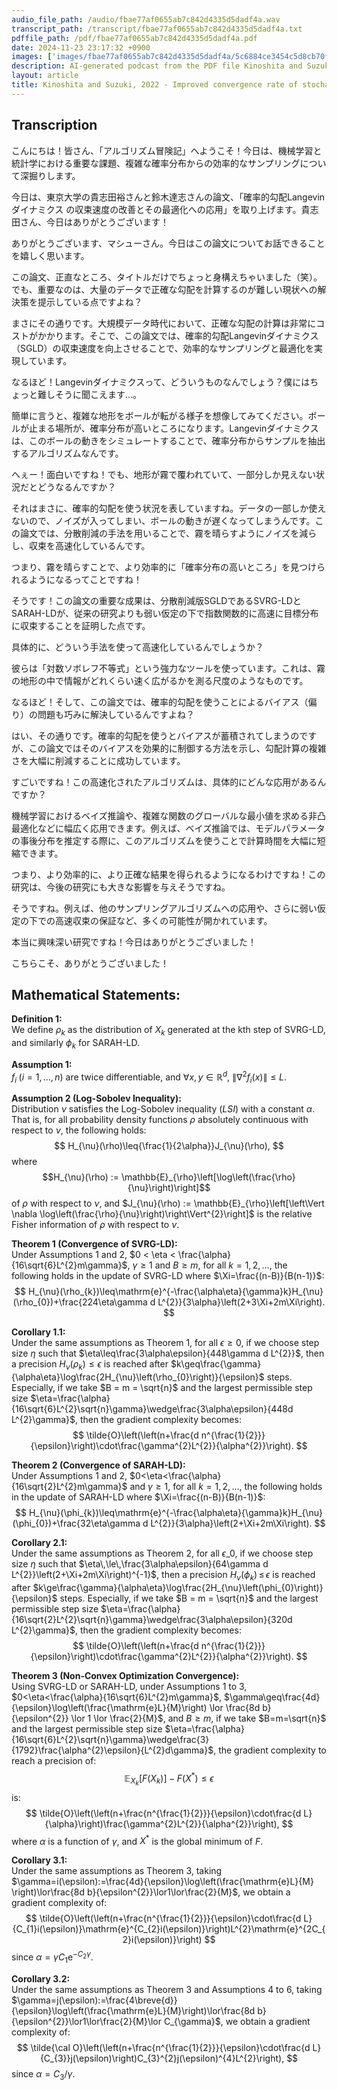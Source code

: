 ```yaml
---
audio_file_path: /audio/fbae77af0655ab7c842d4335d5dadf4a.wav
transcript_path: /transcript/fbae77af0655ab7c842d4335d5dadf4a.txt
pdffile_path: /pdf/fbae77af0655ab7c842d4335d5dadf4a.pdf
date: 2024-11-23 23:17:32 +0900
images: ['images/fbae77af0655ab7c842d4335d5dadf4a/5c6884ce3454c5d8cb70f775d3d5941ca4732ef3ca591183fa93de4c8242c583.jpg', 'images/fbae77af0655ab7c842d4335d5dadf4a/72ade12db38654811da0d7dec5df9eee39418847dc5b5916d90c121cd05f7f88.jpg']
description: AI-generated podcast from the PDF file Kinoshita and Suzuki, 2022 - Improved convergence rate of stochastic gradient Langevin dynamics with variance reduction and its application to optimization_JP / fbae77af0655ab7c842d4335d5dadf4a
layout: article
title: Kinoshita and Suzuki, 2022 - Improved convergence rate of stochastic gradient Langevin dynamics with variance reduction and its application to optimization_JP
---
```


## Transcription
こんにちは！皆さん、「アルゴリズム冒険記」へようこそ！今日は、機械学習と統計学における重要な課題、複雑な確率分布からの効率的なサンプリングについて深掘りします。

今日は、東京大学の貴志田裕さんと鈴木達志さんの論文、「確率的勾配Langevinダイナミクス の収束速度の改善とその最適化への応用」を取り上げます。貴志田さん、今日はありがとうございます！

ありがとうございます、マシューさん。今日はこの論文についてお話できることを嬉しく思います。

この論文、正直なところ、タイトルだけでちょっと身構えちゃいました（笑）。でも、重要なのは、大量のデータで正確な勾配を計算するのが難しい現状への解決策を提示している点ですよね？

まさにその通りです。大規模データ時代において、正確な勾配の計算は非常にコストがかかります。そこで、この論文では、確率的勾配Langevinダイナミクス（SGLD）の収束速度を向上させることで、効率的なサンプリングと最適化を実現しています。

なるほど！Langevinダイナミクスって、どういうものなんでしょう？僕にはちょっと難しそうに聞こえます…。

簡単に言うと、複雑な地形をボールが転がる様子を想像してみてください。ボールが止まる場所が、確率分布が高いところになります。Langevinダイナミクスは、このボールの動きをシミュレートすることで、確率分布からサンプルを抽出するアルゴリズムなんです。

へぇー！面白いですね！でも、地形が霧で覆われていて、一部分しか見えない状況だとどうなるんですか？

それはまさに、確率的勾配を使う状況を表していますね。データの一部しか使えないので、ノイズが入ってしまい、ボールの動きが遅くなってしまうんです。この論文では、分散削減の手法を用いることで、霧を晴らすようにノイズを減らし、収束を高速化しているんです。

つまり、霧を晴らすことで、より効率的に「確率分布の高いところ」を見つけられるようになるってことですね！

そうです！この論文の重要な成果は、分散削減版SGLDであるSVRG-LDとSARAH-LDが、従来の研究よりも弱い仮定の下で指数関数的に高速に目標分布に収束することを証明した点です。

具体的に、どういう手法を使って高速化しているんでしょうか？

彼らは「対数ソボレフ不等式」という強力なツールを使っています。これは、霧の地形の中で情報がどれくらい速く広がるかを測る尺度のようなものです。

なるほど！そして、この論文では、確率的勾配を使うことによるバイアス（偏り）の問題も巧みに解決しているんですよね？

はい、その通りです。確率的勾配を使うとバイアスが蓄積されてしまうのですが、この論文ではそのバイアスを効果的に制御する方法を示し、勾配計算の複雑さを大幅に削減することに成功しています。

すごいですね！この高速化されたアルゴリズムは、具体的にどんな応用があるんですか？

機械学習におけるベイズ推論や、複雑な関数のグローバルな最小値を求める非凸最適化などに幅広く応用できます。例えば、ベイズ推論では、モデルパラメータの事後分布を推定する際に、このアルゴリズムを使うことで計算時間を大幅に短縮できます。

つまり、より効率的に、より正確な結果を得られるようになるわけですね！この研究は、今後の研究にも大きな影響を与えそうですね。

そうですね。例えば、他のサンプリングアルゴリズムへの応用や、さらに弱い仮定の下での高速収束の保証など、多くの可能性が開かれています。

本当に興味深い研究ですね！今日はありがとうございました！

こちらこそ、ありがとうございました！



## Mathematical Statements:

**Definition 1:**  
We define $\rho_{k}$ as the distribution of $X_{k}$ generated at the kth step of SVRG-LD, and similarly $\phi_{k}$ for SARAH-LD.

**Assumption 1:**  
$f_{i}\;(i=1,\ldots,n)$ are twice differentiable, and $\forall x,y\in\mathbb{R}^{d}$, $\|\nabla^{2}f_{i}(x)\|\leq L$.

**Assumption 2 (Log-Sobolev Inequality):**  
Distribution $\nu$ satisfies the Log-Sobolev inequality $(L S I)$ with a constant $\alpha$. That is, for all probability density functions $\rho$ absolutely continuous with respect to $\nu$, the following holds:
$$ H_{\nu}(\rho)\leq{\frac{1}{2\alpha}}J_{\nu}(\rho), $$
where $$H_{\nu}(\rho) := \mathbb{E}_{\rho}\left[\log\left(\frac{\rho}{\nu}\right)\right]$$ 
of $\rho$ with respect to $\nu$, and $J_{\nu}(\rho) := \mathbb{E}_{\rho}\left[\left\Vert \nabla \log\left(\frac{\rho}{\nu}\right)\right\Vert^{2}\right]$ is the relative Fisher information of $\rho$ with respect to $\nu$.

**Theorem 1 (Convergence of SVRG-LD):**  
Under Assumptions 1 and 2, $0 < \eta < \frac{\alpha}{16\sqrt{6}L^{2}m\gamma}$, $\gamma \geq 1$ and $B \geq m$, for all $k=1,2,\ldots$, the following holds in the update of SVRG-LD where $\Xi=\frac{(n-B)}{B(n-1)}$:
$$ H_{\nu}(\rho_{k})\leq\mathrm{e}^{-\frac{\alpha\eta}{\gamma}k}H_{\nu}(\rho_{0})+\frac{224\eta\gamma d L^{2}}{3\alpha}\left(2+3\Xi+2m\Xi\right). $$

**Corollary 1.1:**  
Under the same assumptions as Theorem 1, for all $\epsilon\geq0$, if we choose step size $\eta$ such that $\eta\leq\frac{3\alpha\epsilon}{448\gamma d L^{2}}$, then a precision $H_{\nu}(\rho_{k})\leq\epsilon$ is reached after $k\geq\frac{\gamma}{\alpha\eta}\log\frac{2H_{\nu}\left(\rho_{0}\right)}{\epsilon}$ steps. Especially, if we take $B = m = \sqrt{n}$ and the largest permissible step size $\eta=\frac{\alpha}{16\sqrt{6}L^{2}\sqrt{n}\gamma}\wedge\frac{3\alpha\epsilon}{448d L^{2}\gamma}$, then the gradient complexity becomes:
$$ \tilde{O}\left(\left(n+\frac{d n^{\frac{1}{2}}}{\epsilon}\right)\cdot\frac{\gamma^{2}L^{2}}{\alpha^{2}}\right). $$

**Theorem 2 (Convergence of SARAH-LD):**  
Under Assumptions 1 and 2, $0<\eta<\frac{\alpha}{16\sqrt{2}L^{2}m\gamma}$ and $\gamma\geq1$, for all $k=1,2,\dots$, the following holds in the update of SARAH-LD where $\Xi=\frac{(n-B)}{B(n-1)}$:
$$ H_{\nu}(\phi_{k})\leq\mathrm{e}^{-\frac{\alpha\eta}{\gamma}k}H_{\nu}(\phi_{0})+\frac{32\eta\gamma d L^{2}}{3\alpha}\left(2+\Xi+2m\Xi\right). $$

**Corollary 2.1:**  
Under the same assumptions as Theorem 2, for all $\epsilon\_0$, if we choose step size $\eta$ such that $\eta\,\le\,\frac{3\alpha\epsilon}{64\gamma d L^{2}}\left(2+\Xi+2m\Xi\right)^{-1}$, then a precision $H_{\nu}(\phi_{k})\,\leq\,\epsilon$ is reached after $k\ge\frac{\gamma}{\alpha\eta}\log\frac{2H_{\nu}\left(\phi_{0}\right)}{\epsilon}$ steps. Especially, if we take $B = m = \sqrt{n}$ and the largest permissible step size $\eta=\frac{\alpha}{16\sqrt{2}L^{2}\sqrt{n}\gamma}\wedge\frac{3\alpha\epsilon}{320d L^{2}\gamma}$, then the gradient complexity becomes:
$$ \tilde{O}\left(\left(n+\frac{d n^{\frac{1}{2}}}{\epsilon}\right)\cdot\frac{\gamma^{2}L^{2}}{\alpha^{2}}\right). $$

**Theorem 3 (Non-Convex Optimization Convergence):**  
Using SVRG-LD or SARAH-LD, under Assumptions 1 to 3, $0<\eta<\frac{\alpha}{16\sqrt{6}L^{2}m\gamma}$, $\gamma\geq\frac{4d}{\epsilon}\log\left(\frac{\mathrm{e}L}{M}\right) \lor \frac{8d b}{\epsilon^{2}} \lor 1 \lor \frac{2}{M}$, and $B \geq m$, if we take $B=m=\sqrt{n}$ and the largest permissible step size $\eta=\frac{\alpha}{16\sqrt{6}L^{2}\sqrt{n}\gamma}\wedge\frac{3}{1792}\frac{\alpha^{2}\epsilon}{L^{2}d\gamma}$, the gradient complexity to reach a precision of:
$$ \mathbb{E}_{X_{k}}[F(X_{k})]-F(X^{\ast})\leq\epsilon $$
is:
$$ \tilde{O}\left(\left(n+\frac{n^{\frac{1}{2}}}{\epsilon}\cdot\frac{d L}{\alpha}\right)\frac{\gamma^{2}L^{2}}{\alpha^{2}}\right), $$
where $\alpha$ is a function of $\gamma$, and $X^{*}$ is the global minimum of $F$.

**Corollary 3.1:**  
Under the same assumptions as Theorem 3, taking $\gamma=i(\epsilon):=\frac{4d}{\epsilon}\log\left(\frac{\mathrm{e}L}{M} \right)\lor\frac{8d b}{\epsilon^{2}}\lor1\lor\frac{2}{M}$, we obtain a gradient complexity of:
$$ \tilde{O}\left(\left(n+\frac{n^{\frac{1}{2}}}{\epsilon}\cdot\frac{d L}{C_{1}i(\epsilon)}\mathrm{e}^{C_{2}i(\epsilon)}\right)L^{2}\mathrm{e}^{2C_{2}i(\epsilon)}\right) $$
since $\alpha=\gamma C_{1}\mathrm{e}^{-C_{2}\gamma}$.

**Corollary 3.2:**  
Under the same assumptions as Theorem 3 and Assumptions 4 to 6, taking $\gamma=j(\epsilon):=\frac{4\breve{d}}{\epsilon}\log\left(\frac{\mathrm{e}L}{M}\right)\lor\frac{8d b}{\epsilon^{2}}\lor1\lor\frac{2}{M}\lor C_{\gamma}$, we obtain a gradient complexity of:
$$ \tilde{\cal O}\left(\left(n+\frac{n^{\frac{1}{2}}}{\epsilon}\cdot\frac{d L}{C_{3}}j(\epsilon)\right)C_{3}^{2}j(\epsilon)^{4}L^{2}\right), $$
since $\alpha=C_{3}/\gamma$.

